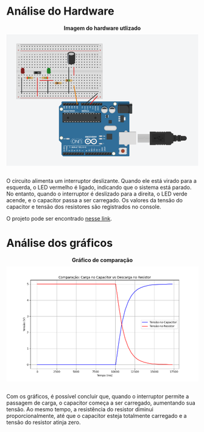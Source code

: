 # Análise do Hardware

<div style="text-align:center">
  <p style="margin-bottom:8px;"><strong>Imagem do hardware utlizado</strong></p>
  <img src="assets/circuito.png" alt="Imagem do hardware" style="display:block; margin:0 auto; width:700px; max-width:100%; height:auto;" />
</div>


<br>

O circuito alimenta um interruptor deslizante. Quando ele está virado para a esquerda, o LED vermelho é ligado, indicando que o sistema está parado. No entanto, quando o interruptor é deslizado para a direita, o LED verde acende, e o capacitor passa a ser carregado. Os valores da tensão do capacitor e tensão dos resistores são registrados no console.

O projeto pode ser encontrado [nesse link](https://www.tinkercad.com/things/4f1fyhS010m-terrific-gogo-kieran/editel?returnTo=https%3A%2F%2Fwww.tinkercad.com%2Fdashboard&sharecode=7LaqNECnpoLfA6MYmMz1Dvgw6yiI4-B77daq0BL4YkU).

# Análise dos gráficos

<div style="text-align:center">
  <p style="margin-bottom:8px;"><strong>Gráfico de comparação</strong></p>
  <img src="assets/graph.png" alt="Gráfico de comparação" style="display:block; margin:0 auto; width:700px; max-width:100%; height:auto;" />
</div>

<br>

Com os gráficos, é possível concluir que, quando o interruptor permite a passagem de carga, o capacitor começa a ser carregado, aumentando sua tensão.  Ao mesmo tempo, a resistência do resistor diminui proporcionalmente, até que o capacitor esteja totalmente carregado e a tensão do resistor atinja zero.

